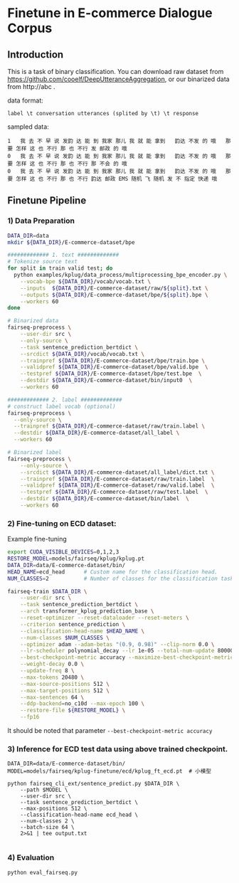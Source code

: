 Finetune in E-commerce Dialogue Corpus
====

## Introduction

This is a task of binary classification. You can download raw dataset from https://github.com/cooelf/DeepUtteranceAggregation, 
or our binarized data from http://abc .

data format:
```
label \t conversation utterances (splited by \t) \t response
```

sampled data:
```
1	我 去 不 早 说 发韵 达 能 到 我家 那儿 我 就 能 拿到	韵达 不发 的 哦	那要 怎样 这 也 不行 那 也 不行	发 邮政 的 哦
0	我 去 不 早 说 发韵 达 能 到 我家 那儿 我 就 能 拿到	韵达 不发 的 哦	那要 怎样 这 也 不行 那 也 不行	那 不会 的 哦
0	我 去 不 早 说 发韵 达 能 到 我家 那儿 我 就 能 拿到	韵达 不发 的 哦	那要 怎样 这 也 不行 那 也 不行	韵达 邮政 EMS 随机 飞 随机 发 不 指定 快递 哦
```

## Finetune Pipeline

### 1) Data Preparation

```sh
DATA_DIR=data
mkdir ${DATA_DIR}/E-commerce-dataset/bpe

############# 1. text ############# 
# Tokenize source text
for split in train valid test; do
  python examples/kplug/data_process/multiprocessing_bpe_encoder.py \
    --vocab-bpe ${DATA_DIR}/vocab/vocab.txt \
    --inputs  ${DATA_DIR}/E-commerce-dataset/raw/${split}.txt \
    --outputs ${DATA_DIR}/E-commerce-dataset/bpe/${split}.bpe \
    --workers 60
done

# Binarized data
fairseq-preprocess \
    --user-dir src \
    --only-source \
    --task sentence_prediction_bertdict \
    --srcdict ${DATA_DIR}/vocab/vocab.txt \
    --trainpref ${DATA_DIR}/E-commerce-dataset/bpe/train.bpe \
    --validpref ${DATA_DIR}/E-commerce-dataset/bpe/valid.bpe  \
    --testpref ${DATA_DIR}/E-commerce-dataset/bpe/test.bpe  \
    --destdir ${DATA_DIR}/E-commerce-dataset/bin/input0  \
    --workers 60

############# 2. label ############# 
# construct label vocab (optional)
fairseq-preprocess \
  --only-source \
  --trainpref ${DATA_DIR}/E-commerce-dataset/raw/train.label \
  --destdir ${DATA_DIR}/E-commerce-dataset/all_label \
  --workers 60

# Binarized label
fairseq-preprocess \
    --only-source \
    --srcdict ${DATA_DIR}/E-commerce-dataset/all_label/dict.txt \
    --trainpref ${DATA_DIR}/E-commerce-dataset/raw/train.label  \
    --validpref ${DATA_DIR}/E-commerce-dataset/raw/valid.label  \
    --testpref ${DATA_DIR}/E-commerce-dataset/raw/test.label  \
    --destdir ${DATA_DIR}/E-commerce-dataset/bin/label  \
    --workers 60
```

### 2) Fine-tuning on ECD dataset:
Example fine-tuning 
```sh
export CUDA_VISIBLE_DEVICES=0,1,2,3
RESTORE_MODEL=models/fairseq/kplug/kplug.pt
DATA_DIR=data/E-commerce-dataset/bin/
HEAD_NAME=ecd_head      # Custom name for the classification head.
NUM_CLASSES=2           # Number of classes for the classification task.

fairseq-train $DATA_DIR \
    --user-dir src \
    --task sentence_prediction_bertdict \
    --arch transformer_kplug_prediction_base \
    --reset-optimizer --reset-dataloader --reset-meters \
    --criterion sentence_prediction \
    --classification-head-name $HEAD_NAME \
    --num-classes $NUM_CLASSES \
    --optimizer adam --adam-betas "(0.9, 0.98)" --clip-norm 0.0 \
    --lr-scheduler polynomial_decay --lr 1e-05 --total-num-update 80000 --warmup-updates 4000 \
    --best-checkpoint-metric accuracy --maximize-best-checkpoint-metric \
    --weight-decay 0.0 \
    --update-freq 8 \
    --max-tokens 20480 \
    --max-source-positions 512 \
    --max-target-positions 512 \
    --max-sentences 64 \
    --ddp-backend=no_c10d --max-epoch 100 \
    --restore-file ${RESTORE_MODEL} \
    --fp16
```

It should be noted that parameter `--best-checkpoint-metric accuracy`


### 3) Inference for ECD test data using above trained checkpoint.

```
DATA_DIR=data/E-commerce-dataset/bin/
MODEL=models/fairseq/kplug-finetune/ecd/kplug_ft_ecd.pt  # 小模型

python fairseq_cli_ext/sentence_predict.py $DATA_DIR \
    --path $MODEL \
    --user-dir src \
    --task sentence_prediction_bertdict \
    --max-positions 512 \
    --classification-head-name ecd_head \
    --num-classes 2 \
    --batch-size 64 \
    2>&1 | tee output.txt


```

### 4) Evaluation


```
python eval_fairseq.py    
```




